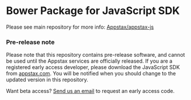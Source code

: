 
Bower Package for JavaScript SDK
================================

Please see main repository for more info: [Appstax/appstax-js](https://github.com/Appstax/appstax-js)

### Pre-release note

Please note that this repository contains pre-release software, and cannot be used until the Appstax services are officially released. If you are a registered early access developer, please download the JavaScript SDK from [appstax.com](http://appstax.com/#/download). You will be notified when you should change to the updated version in this repository.

Want beta access? [Send us an email](ea@appstax.com) to request an early access code.
